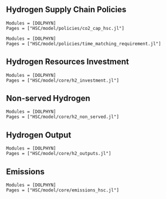 ## Hydrogen Supply Chain Policies
```@autodocs
Modules = [DOLPHYN]
Pages = ["HSC/model/policies/co2_cap_hsc.jl"]
```

```@autodocs
Modules = [DOLPHYN]
Pages = ["HSC/model/policies/time_matching_requirement.jl"]
```

## Hydrogen Resources Investment
```@autodocs
Modules = [DOLPHYN]
Pages = ["HSC/model/core/h2_investment.jl"]
```

## Non-served Hydrogen
```@autodocs
Modules = [DOLPHYN]
Pages = ["HSC/model/core/h2_non_served.jl"]
```

## Hydrogen Output
```@autodocs
Modules = [DOLPHYN]
Pages = ["HSC/model/core/h2_outputs.jl"]
```

## Emissions
```@autodocs
Modules = [DOLPHYN]
Pages = ["HSC/model/core/emissions_hsc.jl"]
```